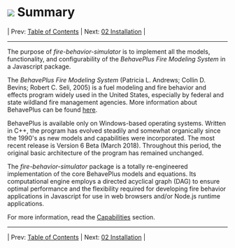 #  ![](favicon.png) Summary
| Prev: [Table of Contents](../README.md) | Next: [02 Installation](./02_Installation.md) |

---

The purpose of *fire-behavior-simulator* is to implement all the models, functionality, and configurability of the *BehavePlus Fire Modeling System* in a Javascript package.

The *BehavePlus Fire Modeling System* (Patricia L. Andrews; Collin D. Bevins; Robert C. Seli, 2005)  is a fuel modeling and fire behavior and effects program widely used in the United States, especially by federal and state wildland fire management agencies. More information about BehavePlus can be found [here](https://www.frames.gov/behaveplus/home).

BehavePlus is available only on Windows-based operating systems.  Written in C++, the program has evolved steadily and somewhat organically since the 1990's as new models and capabilities were incorporated.  The most recent release is Version 6 Beta (March 2018).  Throughout this period, the original basic architecture of the program has remained unchanged.

The *fire-behavior-simulator* package is a totally re-engineered implementation of the core BehavePlus models and equations.  Its computational engine employs a directed acyclical graph (DAG) to ensure optimal performance and the flexibility required for developing fire behavior applications in Javascript for use in web browsers and/or Node.js runtime applications.

For more information, read the [Capabilities](./docs/03_Capabilities.md) section.

---
| Prev: [Table of Contents](../README.md) | Next: [02 Installation](./02_Installation.md) |
